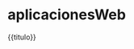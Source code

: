 # aplicacionesWeb

<html ng-app="miapp">
	<script src="E:/AplicacioneWeb/angular-1.5.8/angular.js"> </script>
		<body ng-controller='control1'>
		{{titulo}}
		<reloj modo='hora'/>
		<script>
		var miapp=angular.module('miapp',[])
		.controller('control1',function($scope)
								{
								$scope.titulo='Mi aplicacion';
								
								}
					).directive('reloj', function($interval){
					var objeto;
					obj={restrict:'E',template:'mi reloj'};
					return obj
					});

					
					
		</script>
		</body>
</html>
